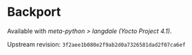 # Backport

Available with *meta-python > langdale (Yocto Project 4.1)*.

Upstream revision: `3f2aee1b080e2f9ab2d0a7326581dad2f07ca6ef`
